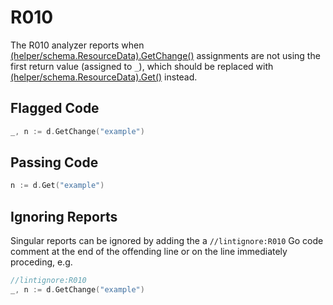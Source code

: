# R010

The R010 analyzer reports when [(helper/schema.ResourceData).GetChange()](https://pkg.go.dev/github.com/hashicorp/terraform-plugin-sdk/v2/helper/schema?tab=doc#ResourceData.GetChange) assignments are not using the first return value (assigned to `_`), which should be replaced with [(helper/schema.ResourceData).Get()](https://pkg.go.dev/github.com/hashicorp/terraform-plugin-sdk/v2/helper/schema?tab=doc#ResourceData.Get) instead.

## Flagged Code

```go
_, n := d.GetChange("example")
```

## Passing Code

```go
n := d.Get("example")
```

## Ignoring Reports

Singular reports can be ignored by adding the a `//lintignore:R010` Go code comment at the end of the offending line or on the line immediately proceding, e.g.

```go
//lintignore:R010
_, n := d.GetChange("example")
```
